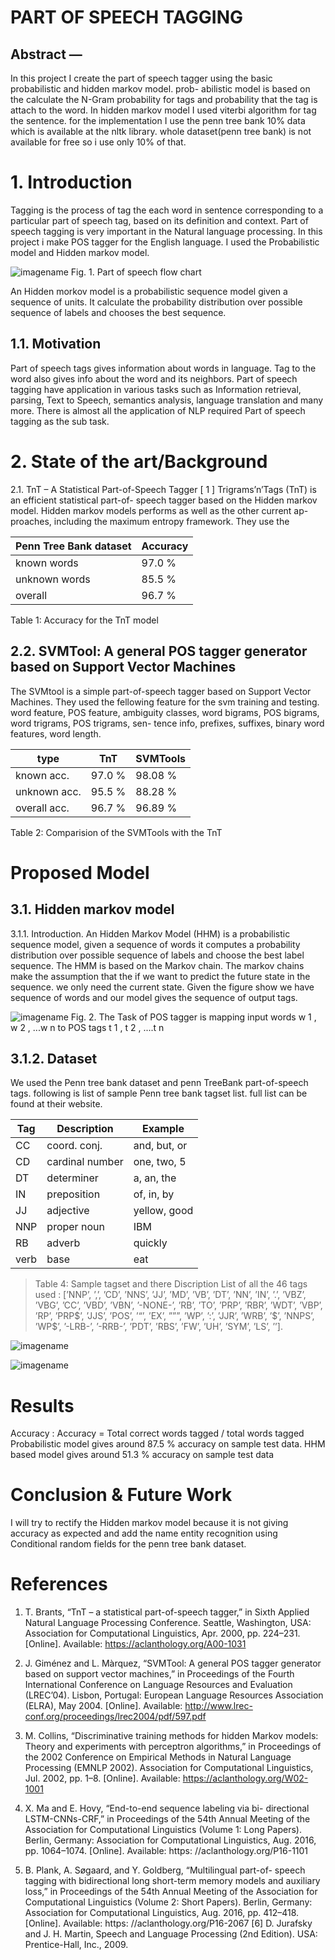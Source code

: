 # PART OF SPEECH TAGGING

## Abstract —

In this project I create the part of speech tagger
using the basic probabilistic and hidden markov model. prob-
abilistic model is based on the calculate the N-Gram probability
for tags and probability that the tag is attach to the word.
In hidden markov model I used viterbi algorithm for tag the
sentence. for the implementation I use the penn tree bank 10%
data which is available at the nltk library. whole dataset(penn
tree bank) is not available for free so i use only 10% of that.

# 1. Introduction

Tagging is the process of tag the each word in sentence
corresponding to a particular part of speech tag, based on
its definition and context.
Part of speech tagging is very important in the Natural
language processing. In this project i make POS tagger for
the English language. I used the Probabilistic model and
Hidden markov model.

![imagename](images/pos_tag.png)
Fig. 1. Part of speech flow chart

An Hidden morkov model is a probabilistic sequence
model given a sequence of units. It calculate the probability
distribution over possible sequence of labels and chooses
the best sequence.

## 1.1. Motivation

Part of speech tags gives information about words in
language. Tag to the word also gives info about the word
and its neighbors. Part of speech tagging have application in
various tasks such as Information retrieval, parsing, Text to
Speech, semantics analysis, language translation and many
more. There is almost all the application of NLP required
Part of speech tagging as the sub task.

# 2. State of the art/Background

2.1. TnT – A Statistical Part-of-Speech Tagger [ 1 ]
Trigrams’n’Tags (TnT) is an efficient statistical part-of-
speech tagger based on the Hidden markov model. Hidden
markov models performs as well as the other current ap-
proaches, including the maximum entropy framework.
They use the

|Penn Tree Bank dataset|Accuracy|
|----|------------|  
|known words | 97.0 %|
|unknown words|85.5 %|
|overall|96.7 %|

Table 1: Accuracy for the TnT model

## 2.2. SVMTool: A general POS tagger generator based on Support Vector Machines

The SVMtool is a simple part-of-speech tagger based on
Support Vector Machines.
They used the fellowing feature for the svm training and
testing. word feature, POS feature, ambiguity classes, word
bigrams, POS bigrams, word trigrams, POS trigrams, sen-
tence info, prefixes, suffixes, binary word features, word
length.

|type|TnT|SVMTools|
|----|-------|-----|  
|known acc.|97.0 %|98.08 %|
|unknown acc.|95.5 %|88.28 %|
|overall acc.|96.7 %|96.89 %|

Table 2: Comparision of the SVMTools with the TnT

# Proposed Model

## 3.1. Hidden markov model

3.1.1. Introduction. An Hidden Markov Model (HHM) is a
probabilistic sequence model, given a sequence of words it
computes a probability distribution over possible sequence
of labels and choose the best label sequence.
The HMM is based on the Markov chain. The markov
chains make the assumption that the if we want to predict
the future state in the sequence. we only need the current
state.
Given the figure show we have sequence of words and
our model gives the sequence of output tags.

![imagename](images/image_2.png)
Fig. 2. The Task of POS tagger is mapping input words
w 1 , w 2 , ...w n to POS tags t 1 , t 2 , ....t n

## 3.1.2. Dataset

We used the Penn tree bank dataset and penn
TreeBank part-of-speech tags. following is list of sample
Penn tree bank tagset list. full list can be found at their
website.

|Tag|Description|Example|
|--|---|--|
CC|coord. conj.|and, but, or
CD|cardinal number|one, two, 5
DT|determiner|a, an, the
IN|preposition|of, in, by
JJ|adjective|yellow, good
NNP|proper noun|IBM
RB|adverb |quickly
verb |base|eat

> Table 4: Sample tagset and there Discription
List of all the 46 tags used :
[’NNP’, ’,’, ’CD’, ’NNS’, ’JJ’, ’MD’, ’VB’, ’DT’, ’NN’,
’IN’, ’.’, ’VBZ’, ’VBG’, ’CC’, ’VBD’, ’VBN’, ’-NONE-’,
’RB’, ’TO’, ’PRP’, ’RBR’, ’WDT’, ’VBP’, ’RP’, ’PRP\$’,
’JJS’, ’POS’, ’“’, ’EX’, ”””, ’WP’, ’:’, ’JJR’, ’WRB’, ’\$’,
’NNPS’, ’WP\$’, ’-LRB-’, ’-RRB-’, ’PDT’, ’RBS’, ’FW’,
’UH’, ’SYM’, ’LS’, ’’].

![imagename](images/hmm.png)

![imagename](images/prob.png)

# Results

Accuracy :
Accuracy = Total correct words tagged / total words
tagged
Probabilistic model gives around 87.5 % accuracy on
sample test data.
HHM based model gives around 51.3 % accuracy on
sample test data

# Conclusion & Future Work

I will try to rectify the Hidden markov model because it
is not giving accuracy as expected and add the name entity
recognition using Conditional random fields for the penn
tree bank dataset.

# References

1. T. Brants, “TnT – a statistical part-of-speech tagger,” in Sixth Applied
Natural Language Processing Conference. Seattle, Washington,
USA: Association for Computational Linguistics, Apr. 2000, pp.
224–231. [Online]. Available: <https://aclanthology.org/A00-1031>

2. J. Giménez and L. Màrquez, “SVMTool: A general POS tagger
generator based on support vector machines,” in Proceedings
of the Fourth International Conference on Language Resources
and Evaluation (LREC’04). Lisbon, Portugal: European Language
Resources Association (ELRA), May 2004. [Online]. Available:
<http://www.lrec-conf.org/proceedings/lrec2004/pdf/597.pdf>

3. M. Collins, “Discriminative training methods for hidden Markov
models: Theory and experiments with perceptron algorithms,” in
Proceedings of the 2002 Conference on Empirical Methods in
Natural Language Processing (EMNLP 2002). Association for
Computational Linguistics, Jul. 2002, pp. 1–8. [Online]. Available:
<https://aclanthology.org/W02-1001>
4. X. Ma and E. Hovy, “End-to-end sequence labeling via bi-
directional LSTM-CNNs-CRF,” in Proceedings of the 54th Annual
Meeting of the Association for Computational Linguistics (Volume
1: Long Papers). Berlin, Germany: Association for Computational
Linguistics, Aug. 2016, pp. 1064–1074. [Online]. Available: https:
//aclanthology.org/P16-1101
5. B. Plank, A. Søgaard, and Y. Goldberg, “Multilingual part-of-
speech tagging with bidirectional long short-term memory models
and auxiliary loss,” in Proceedings of the 54th Annual Meeting
of the Association for Computational Linguistics (Volume 2:
Short Papers). Berlin, Germany: Association for Computational
Linguistics, Aug. 2016, pp. 412–418. [Online]. Available: https:
//aclanthology.org/P16-2067
[6] D. Jurafsky and J. H. Martin, Speech and Language Processing (2nd
Edition). USA: Prentice-Hall, Inc., 2009.
